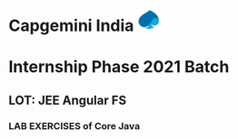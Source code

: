 # Capgemini India <img src="https://github.com/vvr3ddy/Capgemini/blob/main/ReadmeLogo.png" height="40"> 
# Internship Phase 2021 Batch
## LOT: JEE Angular FS 
### LAB EXERCISES of Core Java
